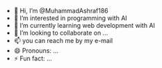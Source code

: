 - 👋 Hi, I’m @MuhammadAshraf186
- 👀 I’m interested in programming with AI
- 🌱 I’m currently learning web development with AI
- 💞️ I’m looking to collaborate on ...
- 📫 you can reach me by my e-mail
- 😄 Pronouns: ...
- ⚡ Fun fact: ...

<!---
MuhammadAshraf186/MuhammadAshraf186 is a ✨ special ✨ repository because its `README.md` (this file) appears on your GitHub profile.
You can click the Preview link to take a look at your changes.
--->
